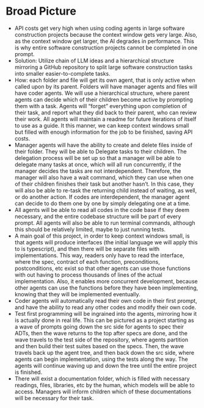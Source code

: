 # Broad Picture

- API costs get very high when using coding agents in large software construction projects because the context window gets very large. Also, as the context window get larger, the AI degrades in performance. This is why entire software construction projects cannot be completed in one prompt.
- Solution: Utilize chain of LLM ideas and a hierarchical structure mirroring a GitHub repository to split large software construction tasks into smaller easier-to-complete tasks.
- How: each folder and file will get its own agent, that is only active when called upon by its parent. Folders will have manager agents and files will have coder agents. We will use a hierarchical structure, where parent agents can decide which of their children become active by prompting them with a task. Agents will “forget” everything upon completion of their task, and report what they did back to their parent, who can review their work. All agents will maintain a readme for future iterations of itself to use as a guide. It this manner, we can keep context windows small but filled with enough information for the job to be finished, saving API costs.
- Manager agents will have the ability to create and delete files inside of their folder. They will be able to Delegate tasks to their children. The delegation process will be set up so that a manager will be able to delegate many tasks at once, which will all run concurrently, if the manager decides the tasks are not interdependent. Therefore, the manager will also have a wait command, which they can use when one of their children finishes their task but another hasn’t. In this case, they will also be able to re-task the returning child instead of waiting, as well, or do another action. If codes are interdependent, the manager agent can decide to do them one by one by simply delegating one at a time.
- All agents will be able to read all codes in the code base if they deem necessary, and the entire codebase structure will be part of every prompt. All agents will also be able to run terminal commands, although this should be relatively limited, maybe to just running tests.
- A main goal of this project, in order to keep context windows small, is that agents will produce interfaces (the initial language we will apply this to is typescript), and then there will be separate files with implementations. This way, readers only have to read the interface, where the spec, contract of each function, preconditions, postconditions, etc exist so that other agents can use those functions with out having to process thousands of lines of the actual implementation. Also, it enables more concurrent development, because other agents can use the functions before they have been implementing, knowing that they will be implemented eventually.
- Coder agents will automatically read their own code in their first prompt, and have the ability to read any other codes and modify their own code.
- Test first programming will be ingrained into the agents, mirroring how it is actually done in real life. This can be pictured as a project starting as a wave of prompts going down the src side for agents to spec their ADTs, then the wave returns to the top after specs are done, and the wave travels to the test side of the repository, where agents partition and then build their test suites based on the specs. Then, the wave travels back up the agent tree, and then back down the src side, where agents can begin implementation, using the tests along the way. The agents will continue waving up and down the tree until the entire project is finished.
- There will exist a documentation folder, which is filled with necessary readings, files, libraries, etc by the human, which models will be able to access. Managers will inform children which of these documentations will be necessary for their task.